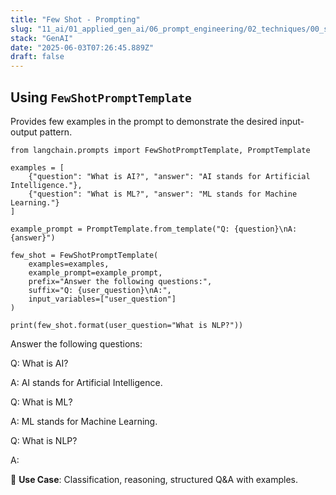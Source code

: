 ```yaml
---
title: "Few Shot - Prompting"
slug: "11_ai/01_applied_gen_ai/06_prompt_engineering/02_techniques/00_single_turn/01_few_shot"
stack: "GenAI"
date: "2025-06-03T07:26:45.889Z"
draft: false
---
```


## Using `FewShotPromptTemplate`

Provides few examples in the prompt to demonstrate the desired input-output pattern.

```py:title=Few_Shot_Prompting
from langchain.prompts import FewShotPromptTemplate, PromptTemplate

examples = [
    {"question": "What is AI?", "answer": "AI stands for Artificial Intelligence."},
    {"question": "What is ML?", "answer": "ML stands for Machine Learning."}
]

example_prompt = PromptTemplate.from_template("Q: {question}\nA: {answer}")

few_shot = FewShotPromptTemplate(
    examples=examples,
    example_prompt=example_prompt,
    prefix="Answer the following questions:",
    suffix="Q: {user_question}\nA:",
    input_variables=["user_question"]
)

print(few_shot.format(user_question="What is NLP?"))
```

<op>

Answer the following questions:

Q: What is AI?

A: AI stands for Artificial Intelligence.

Q: What is ML?

A: ML stands for Machine Learning.

Q: What is NLP?

A:

</op>

🔹 **Use Case**: Classification, reasoning, structured Q&A with examples.
